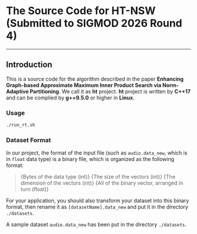 # The Source Code for HT-NSW (Submitted to SIGMOD 2026 Round 4)
-----------------------------------------------------------------------------------------------------------------
## Introduction
This is a source code for the algorithm described in the paper **Enhancing Graph-based Approximate Maximum Inner Product Search via Norm-Adaptive Partitioning**. We call it as **ht** project.
**ht** project is written by **C++17** and can be complied by **g++9.5.0** or higher in **Linux**.

### Usage
```bash
./run_rt.sh
```

### Dataset Format

In our project, the format of the input file (such as `audio.data_new`, which is in `float` data type) is a binary file, which is organized as the following format:

>{Bytes of the data type (int)} {The size of the vectors (int)} {The dimension of the vectors (int)} {All of the binary vector, arranged in turn (float)}


For your application, you should also transform your dataset into this binary format, then rename it as `[datasetName].data_new` and put it in the directory `./datasets`.

A sample dataset `audio.data_new` has been put in the directory `./datasets`.
